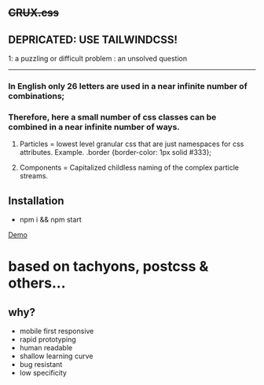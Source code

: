 ## ~~CRUX.css~~ 
## DEPRICATED: USE TAILWINDCSS!

1: a puzzling or difficult problem : an unsolved question

----------

### In English only 26 letters are used in a near infinite number of combinations;
### Therefore, here a small number of css classes can be combined in a near infinite number of ways.


1. Particles = lowest level granular css that are just namespaces for css attributes. Example. .border {border-color: 1px solid #333};

2. Components = Capitalized childless naming of the complex particle streams.


## Installation

* npm i && npm start


[Demo](https://shaggydude.github.io/CRUX.css/)

# based on tachyons, postcss & others...


## why?

* mobile first responsive
* rapid prototyping
* human readable
* shallow learning curve
* bug resistant
* low specificity
